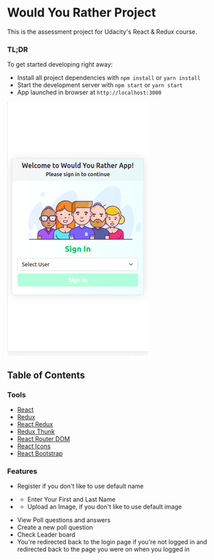 # Would You Rather Project

This is the assessment project for Udacity's React & Redux course.

### TL;DR

To get started developing right away:

-   Install all project dependencies with `npm install` or `yarn install`
-   Start the development server with `npm start` or `yarn start`
-   App launched in browser at `http://localhost:3000`

![Would You Rather](./src/assets/img/wyr.png)

## Table of Contents

### Tools

-   [React](https://reactjs.org/)
-   [Redux](https://redux.js.org/)
-   [React Redux](https://redux.js.org/basics/usage-with-react)
-   [Redux Thunk](https://redux.js.org/docs/advanced/AsyncActions.html)
-   [React Router DOM](https://reacttraining.com/react-router/web/guides/quick-start)
-   [React Icons](https://react-icons.netlify.com/)
-   [React Bootstrap](https://react-bootstrap.github.io/)

### Features

-   Register if you don't like to use default name

*   -   Enter Your First and Last Name
*   -   Upload an Image, if you don't like to use default image

-   View Poll questions and answers
-   Create a new poll question
-   Check Leader board
-   You're redirected back to the login page if you're not logged in and redirected back to the page you were on when you logged in
